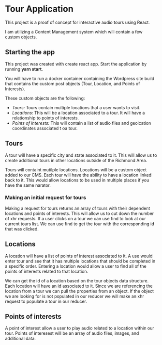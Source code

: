 # Tour Application

This project is a proof of concept for interactive audio tours using React.

I am utilizing a Content Management system which will contain a few custom objects.

## Starting the app
This project was created with create react app. Start the application by running **yarn start**.

You will have to run a docker container containing the  Wordpress site build that contains the custom post objects (Tour, Location, and Points of Interests).

These custom objects are the following:

- *Tours:* Tours contain multiple locations that a user wants to visit. 
- *Locations:* This will be a location associated to a tour.  It will have a relationship to points of interests.
- *Points of interests:* This will contain a list of audio files and geolcation coordinates associated t oa tour.

## Tours
A tour will have a specific city and state associated to it.  This will allow us to create additional tours in other locations outside of the Richmond Area.

Tours will containt mutilple locations.  Locations will be a custom object added to our CMS.  Each tour will have the ability to have a location linked back to it.  This would allow locations to be used in multiple places if you have the same narator.

### Making an initial request for tours
Making a request for tours returns an array of tours with their dependent locations and points of interests.  This will allow us to cut down the number of xhr requests. If a user clicks on a tour we can use find to look at our current tours list.  We can use find to get the tour with the corresponding id that was clicked.

## Locations
A location will have a list of points of interest associated to it.  A use would enter  tour and see that it has multiple locations that should be completed in a specific order.  Entering a location would allow a user to find all of the points of interests related to that location. 

We can get the id of a location based on the tour objects data structure.  Each location will have an id associated to it. Since we are referencing the location from a tour we can pull the properties from an object. If the object we are looking for is not populated in our reducer we will make an xhr request to populate a tour in our reducer.

## Points of interests
A point of interest allow a user to play audio related to a location within our tour.  Points of interesest will be an array of audio files, images, and additional data.
